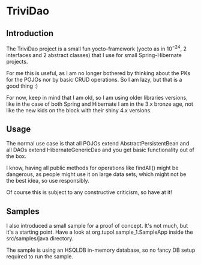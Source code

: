 <h1>TriviDao</h1>

<h2>Introduction</h2>

The TriviDao project is a small fun yocto-framework (yocto as in 10<sup>−24</sup>, 2 interfaces and 2 abstract classes) that I use for small Spring-Hibernate projects.

For me this is useful, as I am no longer bothered by thinking about the PKs for the POJOs nor by basic CRUD operations. So I am lazy, but that is a good thing :)

For now, keep in mind that I am old, so I am using older libraries versions, like in the case of both Spring and Hibernate I am in the 3.x bronze age, not like the new kids on the block with their shiny 4.x versions.

<h2>Usage</h2>

The normal use case is that all POJOs extend AbstractPersistentBean and all DAOs extend HibernateGenericDao and you get basic functionality out of the box.

I know, having all public methods for operations like findAll() might be dangerous, as people might use it on large data sets, which might not be the best idea, so use responsibly.

Of course this is subject to any constructive criticism, so have at it!

<h2>Samples</h2>

I also introduced a small sample for a proof of concept. It's not much, but it's a starting point. Have a look at org.tupol.sample_1.SampleApp inside the src/samples/java directory.

The sample is using an HSQLDB in-memory database, so no fancy DB setup required to run the sample.